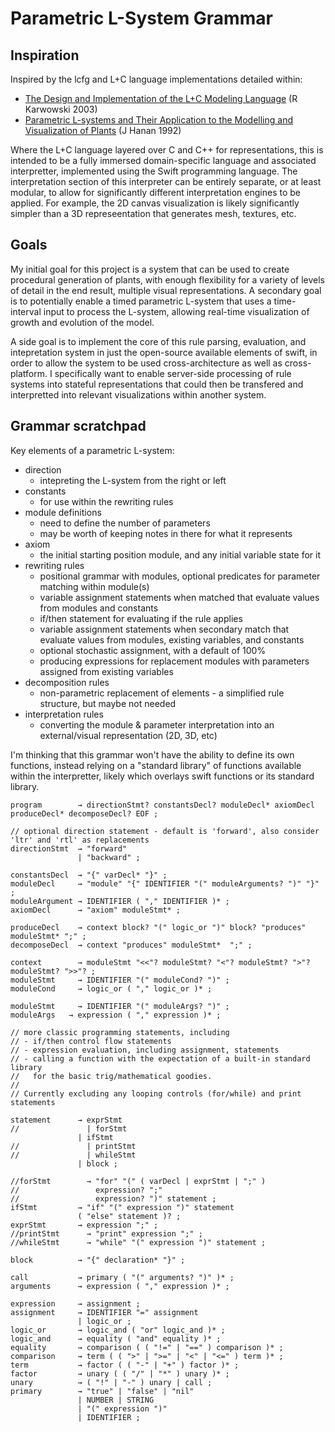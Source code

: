 # Parametric L-System Grammar

## Inspiration

Inspired by the lcfg and L+C language implementations detailed within:

- [The Design and Implementation of the L+C Modeling Language](http://algorithmicbotany.org/papers/l+c.tcs2003.html) (R Karwowski 2003)
- [Parametric L-systems and Their Application to the Modelling and Visualization of Plants](http://algorithmicbotany.org/papers/hanan.dis1992.html) (J Hanan 1992)

Where the L+C language layered over C and C++ for representations, this is intended to be a fully immersed domain-specific language and associated interpretter, implemented using the Swift programming language. 
The interpretation section of this interpreter can be entirely separate, or at least modular, to allow for significantly different interpretation engines to be applied.
For example, the 2D canvas visualization is likely significantly simpler than a 3D represeentation that generates mesh, textures, etc.

## Goals

My initial goal for this project is a system that can be used to create procedural generation of plants, with enough flexibility for a variety of levels of detail in the end result, multiple visual representations. 
A secondary goal is to potentially enable a timed parametric L-system that uses a time-interval input to process the L-system, allowing real-time visualization of growth and evolution of the model.

A side goal is to implement the core of this rule parsing, evaluation, and intepretation system in just the open-source available elements of swift, in order to allow the system to be used cross-architecture as well as cross-platform. 
I specifically want to enable server-side processing of rule systems into stateful representations that could then be transfered and interpretted into relevant visualizations within another system.  

## Grammar scratchpad


Key elements of a parametric L-system:

- direction
  - intepreting the L-system from the right or left
- constants
  - for use within the rewriting rules
- module definitions
  - need to define the number of parameters
  - may be worth of keeping notes in there for what it represents
- axiom
  - the initial starting position module, and any initial variable state for it
- rewriting rules
  - positional grammar with modules, optional predicates for parameter matching within module(s)
  - variable assignment statements when matched that evaluate values from modules and constants
  - if/then statement for evaluating if the rule applies
  - variable assignment statements when secondary match that evaluate values from modules, existing variables, and constants
  - optional stochastic assignment, with a default of 100%
  - producing expressions for replacement modules with parameters assigned from existing variables
- decomposition rules
  - non-parametric replacement of elements - a simplified rule structure, but maybe not needed
- interpretation rules
  - converting the module & parameter interpretation into an external/visual representation (2D, 3D, etc)

I'm thinking that this grammar won't have the ability to define its own functions, instead relying on a "standard library" of functions
available within the interpretter, likely which overlays swift functions or its standard library.

```
program        → directionStmt? constantsDecl? moduleDecl* axiomDecl produceDecl* decomposeDecl? EOF ;

// optional direction statement - default is 'forward', also consider 'ltr' and 'rtl' as replacements
directionStmt  → "forward"
               | "backward" ;

constantsDecl  → "{" varDecl* "}" ;
moduleDecl     → "module" "{" IDENTIFIER "(" moduleArguments? ")" "}" ;
moduleArgument → IDENTIFIER ( "," IDENTIFIER )* ;
axiomDecl      → "axiom" moduleStmt* ;

produceDecl    → context block? "(" logic_or ")" block? "produces" moduleStmt* ";" ;
decomposeDecl  → context "produces" moduleStmt*  ";" ;

context        → moduleStmt "<<"? moduleStmt? "<"? moduleStmt? ">"? moduleStmt? ">>"? ;
moduleStmt     → IDENTIFIER "(" moduleCond? ")" ;
moduleCond     → logic_or ( "," logic_or )* ;

moduleStmt     → IDENTIFIER "(" moduleArgs? ")" ;
moduleArgs   → expression ( "," expression )* ;

// more classic programming statements, including
// - if/then control flow statements
// - expression evaluation, including assignment, statements
// - calling a function with the expectation of a built-in standard library
//   for the basic trig/mathematical goodies.
//
// Currently excluding any looping controls (for/while) and print statements

statement      → exprStmt
//               | forStmt
               | ifStmt
//               | printStmt
//               | whileStmt
               | block ;

//forStmt        → "for" "(" ( varDecl | exprStmt | ";" )
//                 expression? ";"
//                 expression? ")" statement ;
ifStmt         → "if" "(" expression ")" statement
               ( "else" statement )? ;
exprStmt       → expression ";" ;
//printStmt      → "print" expression ";" ;
//whileStmt      → "while" "(" expression ")" statement ;

block          → "{" declaration* "}" ;

call           → primary ( "(" arguments? ")" )* ;
arguments      → expression ( "," expression )* ;

expression     → assignment ;
assignment     → IDENTIFIER "=" assignment
               | logic_or ;
logic_or       → logic_and ( "or" logic_and )* ;
logic_and      → equality ( "and" equality )* ;
equality       → comparison ( ( "!=" | "==" ) comparison )* ;
comparison     → term ( ( ">" | ">=" | "<" | "<=" ) term )* ;
term           → factor ( ( "-" | "+" ) factor )* ;
factor         → unary ( ( "/" | "*" ) unary )* ;
unary          → ( "!" | "-" ) unary | call ;
primary        → "true" | "false" | "nil"
               | NUMBER | STRING
               | "(" expression ")"
               | IDENTIFIER ;
```
